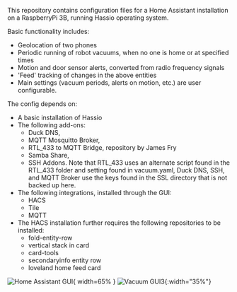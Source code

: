 This repository contains configuration files for a Home Assistant installation on a RaspberryPi 3B, running Hassio operating system. 

Basic functionality includes:
+ Geolocation of two phones
+ Periodic running of robot vacuums, when no one is home or at specified times
+ Motion and door sensor alerts, converted from radio frequency signals
+ 'Feed' tracking of changes in the above entities
+ Main settings (vacuum periods, alerts on motion, etc.) are user configurable.

The config depends on:
+ A basic installation of Hassio
+ The following add-ons:
  + Duck DNS, 
  + MQTT Mosquitto Broker, 
  + RTL\_433 to MQTT Bridge, repository by James Fry
  + Samba Share, 
  + SSH Addons. 
  Note that RTL\_433 uses an alternate script found in the RTL_433 folder and setting found in vacuum.yaml,  Duck DNS, SSH, and MQTT Broker use the keys found in the SSL directory that is not backed up here.
+ The following integrations, installed through the GUI:
  + HACS
  + Tile
  + MQTT 
+ The HACS installation further requires the following repositories to be installed:
  + fold-entity-row
  + vertical stack in card
  + card-tools
  + secondaryinfo entity row
  + loveland home feed card


![Home Assistant GUI](http://zbiener.github.io/images/vacuum0.jpg){ width=65% }
![Vacuum GUI3](http://zbiener.github.io//images/vacuum3.jpg){:width="35%"}
